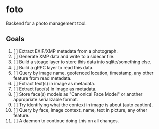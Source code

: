 # foto
Backend for a photo management tool.

## Goals
01. [ ] Extract EXIF/XMP metadata from a photograph.
02. [ ] Generate XMP data and write to a sidecar file.
03. [ ] Build a stoage layer to store this data into sqlite/something else.
04. [ ] Build a gRPC layer to read this data.
05. [ ] Query by image name, geofenced location, timestamp, any other feature from read metadata.
06. [ ] Extract text(s) in image as metadata.
07. [ ] Extract face(s) in image as metadata.
08. [ ] Store face(s) models as "Canonical Face Model" or another appropriate serializable format.
09. [ ] Try identifying what the context in image is about (auto caption).
10. [ ] Query by face, image context, name, text in picture, any other feature.
11. [ ] A daemon to continue doing this on all changes.
